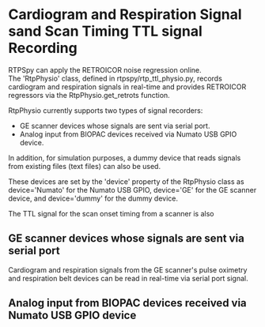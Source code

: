 # Cardiogram and Respiration Signal sand Scan Timing TTL signal Recording

RTPSpy can apply the RETROICOR noise regression online.  
The 'RtpPhysio' class, defined in rtpspy/rtp_ttl_physio.py, records cardiogram and respiration signals in real-time and provides RETROICOR regressors via the RtpPhysio.get_retrots function.  

RtpPhysio currently supports two types of signal recorders:
* GE scanner devices whose signals are sent via serial port.
* Analog input from BIOPAC devices received via Numato USB GPIO device.

In addition, for simulation purposes, a dummy device that reads signals from existing files (text files) can also be used.

These devices are set by the 'device' property of the RtpPhysio class as device='Numato' for the Numato USB GPIO, device='GE' for the GE scanner device, and device='dummy' for the dummy device.

The TTL signal for the scan onset timing from a scanner is also 

## GE scanner devices whose signals are sent via serial port
Cardiogram and respiration signals from the GE scanner's pulse oximetry and respiration belt devices can be read in real-time via serial port signal.

## Analog input from BIOPAC devices received via Numato USB GPIO device